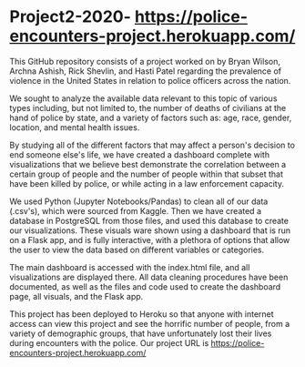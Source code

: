 # Project2-2020- https://police-encounters-project.herokuapp.com/

  This GitHub repository consists of a project worked on by Bryan Wilson, Archna Ashish, Rick Shevlin, and Hasti Patel regarding the prevalence of violence in the United States in relation to police officers across the nation.

  We sought to analyze the available data relevant to this topic of various types including, but not limited to, the number of deaths of civilians at the hand of police by state, and a variety of factors such as: age, race, gender, location, and mental health issues. 

  By studying all of the different factors that may affect a person's decision to end someone else's life, we have created a dashboard complete with visualizations that we believe best demonstrate the correlation between a certain group of people and the number of people within that subset that have been killed by police, or while acting in a law enforcement capacity. 
  
  We used Python (Jupyter Notebooks/Pandas) to clean all of our data (.csv's), which were sourced from Kaggle. Then we have created a database in PostgreSQL from those files, and used this database to create our visualizations. These visuals ware shown using a dashboard that is run on a Flask app, and is fully interactive, with a plethora of options that allow the user to view the data based on different variables or categories. 
  
  The main dashboard is accessed with the index.html file, and all visualizations are displayed there. All data cleaning procedures have been documented, as well as the files and code used to create the dashboard page, all visuals, and the Flask app. 
  
  This project has been deployed to Heroku so that anyone with internet access can view this project and see the horrific number of people, from a variety of demographic groups, that have unfortunately lost their lives during encounters with the police. Our project URL is https://police-encounters-project.herokuapp.com/ 
